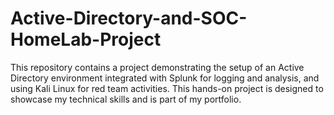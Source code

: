 # Active-Directory-and-SOC-HomeLab-Project
This repository contains a project demonstrating the setup of an Active Directory environment integrated with Splunk for logging and analysis, and using Kali Linux for red team activities. This hands-on project is designed to showcase my technical skills and is part of my portfolio.
